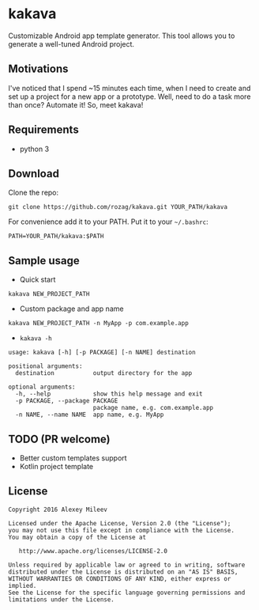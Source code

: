 # kakava
Customizable Android app template generator. This tool allows you to generate a well-tuned Android project.

## Motivations
I've noticed that I spend ~15 minutes each time, when I need to create and set up a project for a new app or a prototype. Well, need to do a task more than once? Automate it! So, meet kakava!

## Requirements
* python 3

## Download
Clone the repo:
```
git clone https://github.com/rozag/kakava.git YOUR_PATH/kakava
```
For convenience add it to your PATH. Put it to your `~/.bashrc`:
```
PATH=YOUR_PATH/kakava:$PATH
```

## Sample usage
* Quick start
```
kakava NEW_PROJECT_PATH
```
* Custom package and app name
```
kakava NEW_PROJECT_PATH -n MyApp -p com.example.app
```
* `kakava -h`
```
usage: kakava [-h] [-p PACKAGE] [-n NAME] destination

positional arguments:
  destination           output directory for the app

optional arguments:
  -h, --help            show this help message and exit
  -p PACKAGE, --package PACKAGE
                        package name, e.g. com.example.app
  -n NAME, --name NAME  app name, e.g. MyApp
```

## TODO (PR welcome)
* Better custom templates support
* Kotlin project template

## License

    Copyright 2016 Alexey Mileev

    Licensed under the Apache License, Version 2.0 (the "License");
    you may not use this file except in compliance with the License.
    You may obtain a copy of the License at

       http://www.apache.org/licenses/LICENSE-2.0

    Unless required by applicable law or agreed to in writing, software
    distributed under the License is distributed on an "AS IS" BASIS,
    WITHOUT WARRANTIES OR CONDITIONS OF ANY KIND, either express or implied.
    See the License for the specific language governing permissions and
    limitations under the License.

